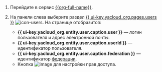 1. Перейдите в сервис [{{org-full-name}}]({{link-org-main}}).

1. На панели слева выберите раздел [{{ ui-key.yacloud_org.pages.users }}]({{link-org-users}}) ![icon-users](../_assets/console-icons/person.svg). На странице отобразится:

   * **{{ ui-key.yacloud_org.entity.user.caption.user }}** — логин пользователя и адрес электронной почты.
   * **{{ ui-key.yacloud_org.entity.user.caption.userId }}** — идентификатор пользователя.
   * **{{ ui-key.yacloud_org.entity.user.caption.federation }}** — идентификатор [федерации](../organization/concepts/add-federation.md).
   * Кнопка ![image](../_assets/console-icons/ellipsis.svg) для настройки прав доступа.